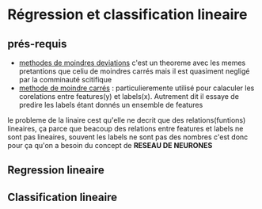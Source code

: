 # Régression et classification lineaire
## prés-requis 
* <a href="">methodes de moindres deviations</a> c'est un theoreme avec les memes pretantions que celiu de moindres carrés mais il est quasiment negligé par la comminauté scitifique 
* <a href="https://github.com/talisma-cassoma/The-method-of-least-squares-on-Matlab">methode de moindre carrés</a> : particulieremente utilisé pour calaculer les corelations entre features(y) et labels(x). Autrement dit il essaye de predire les labels étant donnés un ensemble de features 

le probleme de la linaire cest qu'elle ne decrit que des relations(funtions) lineaires, ça parce que beacoup des relations entre features et labels ne sont pas lineaires, souvent les labels ne sont pas des nombres 
c'est donc pour ça qu'on a besoin du concept de <strong>RESEAU DE NEURONES</strong> 

   ## Regression lineaire 
   
   
   ## Classification lineaire

